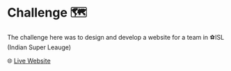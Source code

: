 # Challenge 🗺
<p>The challenge here was to design and develop a website for a team in ⚽ISL (Indian Super Leauge)</p>
<p>
<div background-color:white;>
  🌐 <a href="https://varkey-josu.github.io/WEB-FOR-TEAM_Varkey-Josu/index.html">Live Website</a>
</p>
</div>